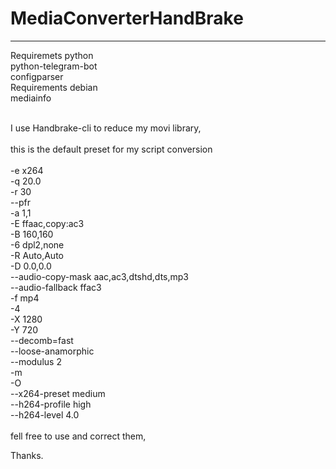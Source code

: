 # MediaConverterHandBrake
----------------
Requiremets python   
python-telegram-bot  
configparser  
Requirements debian   
mediainfo   

<br>
I use Handbrake-cli to reduce my movi library,<br>
<br>
this is the default preset for my script conversion
<br>
<br>
-e x264 <br>
-q 20.0 <br>
-r 30 <br>
--pfr  <br>
-a 1,1 <br>
-E ffaac,copy:ac3 <br>
-B 160,160 <br>
-6 dpl2,none <br>
-R Auto,Auto <br>
-D 0.0,0.0 <br>
--audio-copy-mask aac,ac3,dtshd,dts,mp3 <br>
--audio-fallback ffac3 <br>
-f mp4 <br>
-4 <br>
-X 1280 <br>
-Y 720 <br>
--decomb=fast <br>
--loose-anamorphic <br>
--modulus 2 <br>
-m <br>
-O <br>
--x264-preset medium<br>
--h264-profile high <br>
--h264-level 4.0
<br>
<br>
fell free to use and correct them,<br>

Thanks.


